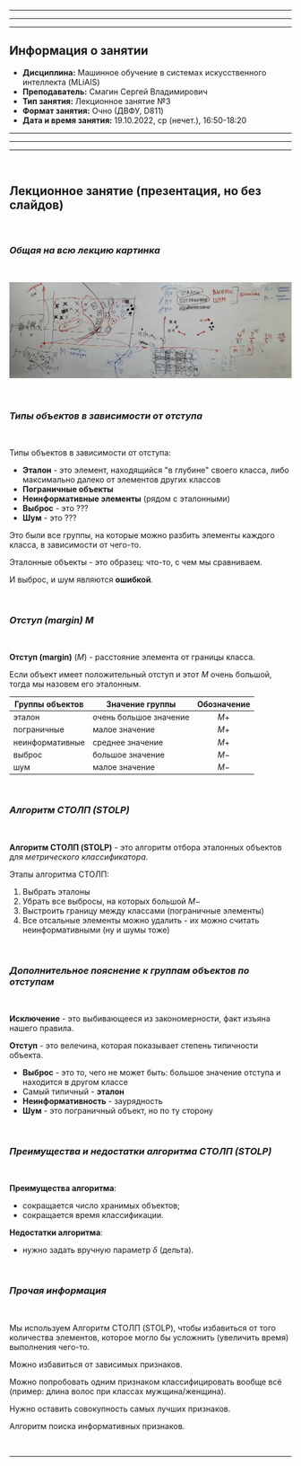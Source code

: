 ___
___
___
## Информация о занятии
- __Дисциплина:__ Машинное обучение в системах искусственного интеллекта (MLiAIS)
- __Преподаватель:__ Смагин Сергей Владимирович
- __Тип занятия:__ Лекционное занятие №3
- __Формат занятия:__ Очно (ДВФУ, D811)
- __Дата и время занятия:__ 19.10.2022, ср (нечет.), 16:50-18:20
___
___
___

&nbsp;

## Лекционное занятие (презентация, но без слайдов)

&nbsp;

### ___Общая на всю лекцию картинка___

&nbsp;

![СЛАЙД UNKNOWN1 НЕ ОТОБРАЖАЕТСЯ](images/img_2022_10_19_MLiAIS_lec3_slideunknown1.jpg)

&nbsp;

### ___Типы объектов в зависимости от отступа___

&nbsp;

Типы объектов в зависимости от отступа:
- __Эталон__ - это элемент, находящийся "в глубине" своего класса, либо
максимально далеко от элементов других классов
- __Пограничные объекты__
- __Неинформативные элементы__ (рядом с эталонными)
- __Выброс__ - это ???
- __Шум__ - это ???

Это были все группы, на которые можно разбить элементы каждого класса, в
зависимости от чего-то.

Эталонные объекты - это образец: что-то, с чем мы сравниваем.

И выброс, и шум являются __ошибкой__.

&nbsp;

### ___Отступ (margin) M___

&nbsp;

__Отступ (margin)__ ($M$) - расстояние элемента от границы класса.

Если объект имеет положительный отступ и этот $M$ очень большой, тогда мы
назовем его эталонным.

|Группы объектов|Значение группы|Обозначение|
|-|-|:-:|
|эталон|очень большое значение|$M+$|
|пограничные|малое значение|$M+$|
|неинформативные|среднее значение|$M+$|
|выброс|большое значение|$M-$|
|шум|малое значение|$M-$|

&nbsp;

### ___Алгоритм СТОЛП (STOLP)___

&nbsp;

__Алгоритм СТОЛП (STOLP)__ - это алгоритм отбора эталонных объектов для
_метрического классификатора_.

Этапы алгоритма СТОЛП:
1. Выбрать эталоны
2. Убрать все выбросы, на которых большой $M-$
3. Выстроить границу между классами (пограничные элементы)
4. Все отсальные элементы можно удалить - их можно считать неинформативными
(ну и шумы тоже)

&nbsp;

### ___Дополнительное пояснение к группам объектов по отступам___

&nbsp;

__Исключение__ - это выбивающееся из закономерности, факт изъяна нашего
правила.

__Отступ__ - это велечина, которая показывает степень типичности объекта.

- __Выброс__ - это то, чего не может быть: большое значение отступа и
находится в другом классе
- Самый типичный - __эталон__
- __Неинформативность__ - заурядность
- __Шум__ - это пограничный объект, но по ту сторону

&nbsp;

### ___Преимущества и недостатки алгоритма СТОЛП (STOLP)___

&nbsp;

__Преимущества алгоритма__:
- сокращается число хранимых объектов;
- сокращается время классификации.

__Недостатки алгоритма__:
- нужно задать вручную параметр $\delta$ (дельта).

&nbsp;

### ___Прочая информация___

&nbsp;

Мы используем Алгоритм СТОЛП (STOLP), чтобы избавиться от того количества
элементов, которое могло бы усложнить (увеличить время) выполнения чего-то.

Можно избавиться от зависимых признаков.

Можно попробовать одним признаком классифицировать вообще всё (пример:
длина волос при классах мужщина/женщина).

Нужно оставить совокупность самых лучших признаков.

Алгоритм поиска информативных признаков.

&nbsp;

___